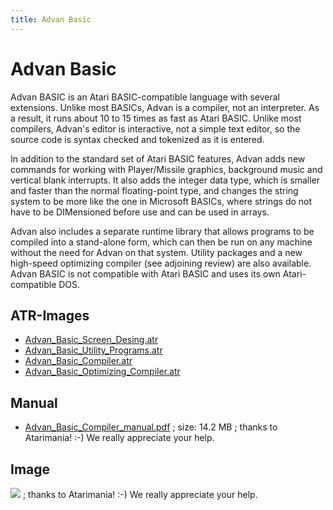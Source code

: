 ```yaml
---
title: Advan Basic
---
```

# Advan Basic  
Advan BASIC is an Atari BASIC-compatible language with several extensions. Unlike most BASICs, Advan is a compiler, not an interpreter. As a result, it runs about 10 to 15 times as fast as Atari BASIC. Unlike most compilers, Advan's editor is interactive, not a simple text editor, so the source code is syntax checked and tokenized as it is entered.  
  
In addition to the standard set of Atari BASIC features, Advan adds new commands for working with Player/Missile graphics, background music and vertical blank interrupts. It also adds the integer data type, which is smaller and faster than the normal floating-point type, and changes the string system to be more like the one in Microsoft BASICs, where strings do not have to be DIMensioned before use and can be used in arrays.  
  
Advan also includes a separate runtime library that allows programs to be compiled into a stand-alone form, which can then be run on any machine without the need for Advan on that system. Utility packages and a new high-speed optimizing compiler (see adjoining review) are also available. Advan BASIC is not compatible with Atari BASIC and uses its own Atari-compatible DOS.  
## ATR-Images  
- [Advan_Basic_Screen_Desing.atr](attachments/Advan_Basic_Screen_Desing.atr)  
- [Advan_Basic_Utility_Programs.atr](attachments/Advan_Basic_Utility_Programs.atr)  
- [Advan_Basic_Compiler.atr](attachments/Advan_Basic_Compiler.atr)  
- [Advan_Basic_Optimizing_Compiler.atr](attachments/Advan_Basic_Optimizing_Compiler.atr)  
  
## Manual  
- [Advan_Basic_Compiler_manual.pdf](attachments/Advan_Basic_Compiler_manual.pdf) ; size: 14.2 MB ; thanks to Atarimania! :-) We really appreciate your help.  
  
## Image  
![](attachments/advan_basic_compiler_i.jpg) ; thanks to Atarimania! :-) We really appreciate your help.  

